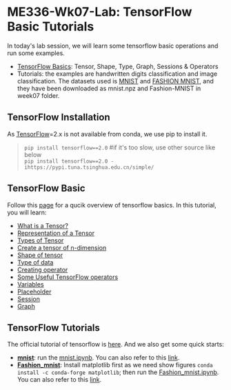 # ME336-Wk07-Lab: TensorFlow Basic Tutorials
In today's lab session, we will learn some tensorflow basic operations and run some examples.

- [TensorFlow Basics](https://www.guru99.com/tensor-tensorflow.html): Tensor, Shape, Type, Graph, Sessions & Operators
- Tutorials: the examples are handwritten digits classification and image classification. The datasets used is [MNIST]((http://yann.lecun.com/exdb/mnist/)) and [FASHION MNIST](https://github.com/zalandoresearch/fashion-mnist#get-the-data), and they have been downloaded as mnist.npz and Fashion-MNIST in week07 folder.

## TensorFlow Installation
As [TensorFlow](https://pytorch.org/get-started/locally/#windows-anaconda)=2.x is not available from conda, we use pip to install it.
> ``pip install tensorflow==2.0``
> #if it's too slow, use other source like below    
> ``pip install tensorflow==2.0 -ihttps://pypi.tuna.tsinghua.edu.cn/simple/``

## TensorFlow Basic
Follow this [page](https://www.guru99.com/tensor-tensorflow.html) for a qucik overview of tensorflow basics. In this tutorial, you will learn:
- [What is a Tensor?](https://www.guru99.com/tensor-tensorflow.html#1)
- [Representation of a Tensor](https://www.guru99.com/tensor-tensorflow.html#2)
- [Types of Tensor](https://www.guru99.com/tensor-tensorflow.html#3)
- [Create a tensor of n-dimension](https://www.guru99.com/tensor-tensorflow.html#4)
- [Shape of tensor](https://www.guru99.com/tensor-tensorflow.html#5)
- [Type of data](https://www.guru99.com/tensor-tensorflow.html#6)
- [Creating operator](https://www.guru99.com/tensor-tensorflow.html#7)
- [Some Useful TensorFlow operators](https://www.guru99.com/tensor-tensorflow.html#8)
- [Variables](https://www.guru99.com/tensor-tensorflow.html#9)
- [Placeholder](https://www.guru99.com/tensor-tensorflow.html#10)
- [Session](https://www.guru99.com/tensor-tensorflow.html#11)
- [Graph](https://www.guru99.com/tensor-tensorflow.html#12)

## TensorFlow Tutorials
The official tutorial of tensorflow is [here](https://www.tensorflow.org/tutorials). And we also get some quick starts:
- **[mnist](http://yann.lecun.com/exdb/mnist/)**: run the [mnist.ipynb](./mnist.ipynbb). You can also refer to this [link](https://www.tensorflow.org/tutorials/quickstart/beginner).
- **[Fashion_mnist](https://github.com/zalandoresearch/fashion-mnist#get-the-data)**: Install matplotlib first as we need show figures ``conda install -c conda-forge matplotlib``; then run the [Fashion_mnist.ipynb](./Fashion_mnist.ipynb). You can also refer to this [link](https://www.tensorflow.org/tutorials/keras/classification).
